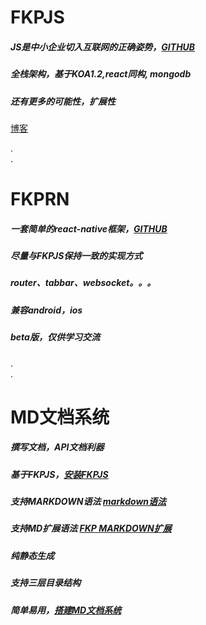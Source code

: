 # FKPJS
##### JS是中小企业切入互联网的正确姿势，[GITHUB](https://github.com/webkixi/FKP-REST)    
##### 全栈架构，基于KOA1.2,react同构, mongodb    
##### 还有更多的可能性，扩展性   
[博客](/dbdemo)  


.  
.  
# FKPRN
##### 一套简单的react-native框架，[GITHUB](https://github.com/webkixi/FKP-REACT-NATIVE)   
##### 尽量与FKPJS保持一致的实现方式    
##### router、tabbar、websocket。。。    
##### 兼容android，ios      
##### beta版，仅供学习交流   

.  
.  
# MD文档系统    
##### 撰写文档，API文档利器  
##### 基于FKPJS，[安装FKPJS](/demoindex?md=FKPJS_14install)   
##### 支持MARKDOWN语法  [markdown语法](http://www.agzgz.com/dbdemo?topic=57c53db023498c1664cfed86)   
##### 支持MD扩展语法 [FKP MARKDOWN扩展](http://www.agzgz.com/dbdemo?topic=57c5615b23498c1664cfed87)   
##### 纯静态生成   
##### 支持三层目录结构  
##### 简单易用，[搭建MD文档系统](/demoindex_md.html)   

